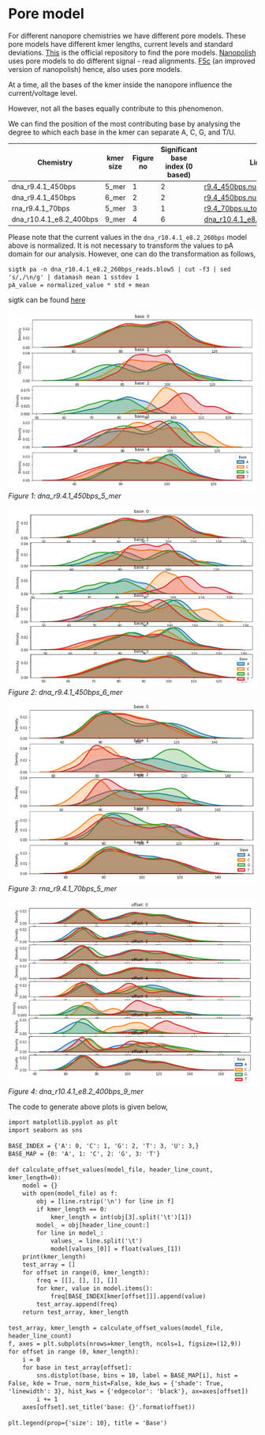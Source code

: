 # Pore model

For different nanopore chemistries we have different pore models. These pore models have different kmer lengths, current levels and standard deviations.
[This](https://github.com/nanoporetech/kmer_models) is the official repository to find the pore models.
[Nanopolish](https://github.com/jts/nanopolish) uses pore models to do different signal - read alignments.
[F5c](https://github.com/hasindu2008/f5c) (an improved version of nanopolish) hence, also uses pore models.

At a time, all the bases of the kmer inside the nanopore influence the current/voltage level.

However, not all the bases equally contribute to this phenomenon. 

We can find the position of the most contributing base by analysing the degree to which each base in the kmer can separate A, C, G, and T/U.

| Chemistry               | kmer size | Figure no | Significant base index (0 based) | Link to the model                                                                                                                                    |
|-------------------------|-----------|-----------|----------------------------------|------------------------------------------------------------------------------------------------------------------------------------------------------|
| dna_r9.4.1_450bps       | 5_mer     | 1         | 2                                | [r9.4_450bps.nucleotide.5mer.template.model](https://github.com/jts/nanopolish/blob/master/etc/r9-models/r9.4_450bps.nucleotide.5mer.template.model) |
| dna_r9.4.1_450bps       | 6_mer     | 2         | 2                                | [r9.4_450bps.nucleotide.6mer.template.model](https://github.com/jts/nanopolish/blob/master/etc/r9-models/r9.4_450bps.nucleotide.6mer.template.model) |
| rna_r9.4.1_70bps        | 5_mer     | 3         | 1                                | [r9.4_70bps.u_to_t_rna.5mer.template.model](https://github.com/jts/nanopolish/blob/master/etc/r9-models/r9.4_70bps.u_to_t_rna.5mer.template.model)   |
| dna_r10.4.1_e8.2_400bps | 9_mer     | 4         | 6                                | [dna_r10.4.1_e8.2_400bps/9mer_levels_v1.txt](https://github.com/nanoporetech/kmer_models/blob/master/dna_r10.4.1_e8.2_400bps/9mer_levels_v1.txt)     |

Please note that the current values in the `dna_r10.4.1_e8.2_260bps` model above is normalized. It is not necessary to transform the values to pA domain for our analysis. However, one can do the transformation as follows,
````
sigtk pa -n dna_r10.4.1_e8.2_260bps_reads.blow5 | cut -f3 | sed 's/,/\n/g' | datamash mean 1 sstdev 1
pA_value = normalized_value * std + mean
````
sigtk can be found [here](https://github.com/hasindu2008/sigtk)

![image](figures/pore_model/r9.4_450bps.nucleotide.5mer.template.model.png)
*Figure 1: dna_r9.4.1_450bps_5_mer*

![image](figures/pore_model/r9.4_450bps.nucleotide.6mer.template.model.png)
*Figure 2: dna_r9.4.1_450bps_6_mer*

![image](figures/pore_model/r9.4_70bps.u_to_t_rna.5mer.template.model.png)
*Figure 3: rna_r9.4.1_70bps_5_mer*

![image](figures/pore_model/dna_r10.4.1_e8.2_400bps.model.png)
*Figure 4: dna_r10.4.1_e8.2_400bps_9_mer*

The code to generate above plots is given below,
````
import matplotlib.pyplot as plt
import seaborn as sns

BASE_INDEX = {'A': 0, 'C': 1, 'G': 2, 'T': 3, 'U': 3,}
BASE_MAP = {0: 'A', 1: 'C', 2: 'G', 3: 'T'}

def calculate_offset_values(model_file, header_line_count, kmer_length=0):
    model = {}
    with open(model_file) as f:
        obj = [line.rstrip('\n') for line in f]
        if kmer_length == 0:
            kmer_length = int(obj[3].split('\t')[1])
        model_ = obj[header_line_count:]
        for line in model_:
            values_ = line.split('\t')
            model[values_[0]] = float(values_[1])
    print(kmer_length)
    test_array = []
    for offset in range(0, kmer_length):
        freq = [[], [], [], []]
        for kmer, value in model.items():
            freq[BASE_INDEX[kmer[offset]]].append(value)
        test_array.append(freq)
    return test_array, kmer_length

test_array, kmer_length = calculate_offset_values(model_file, header_line_count)
f, axes = plt.subplots(nrows=kmer_length, ncols=1, figsize=(12,9))
for offset in range (0, kmer_length):
    i = 0
    for base in test_array[offset]:
        sns.distplot(base, bins = 10, label = BASE_MAP[i], hist = False, kde = True, norm_hist=False, kde_kws = {'shade': True, 'linewidth': 3}, hist_kws = {'edgecolor': 'black'}, ax=axes[offset])
        i += 1
    axes[offset].set_title('base: {}'.format(offset))
    
plt.legend(prop={'size': 10}, title = 'Base')

````